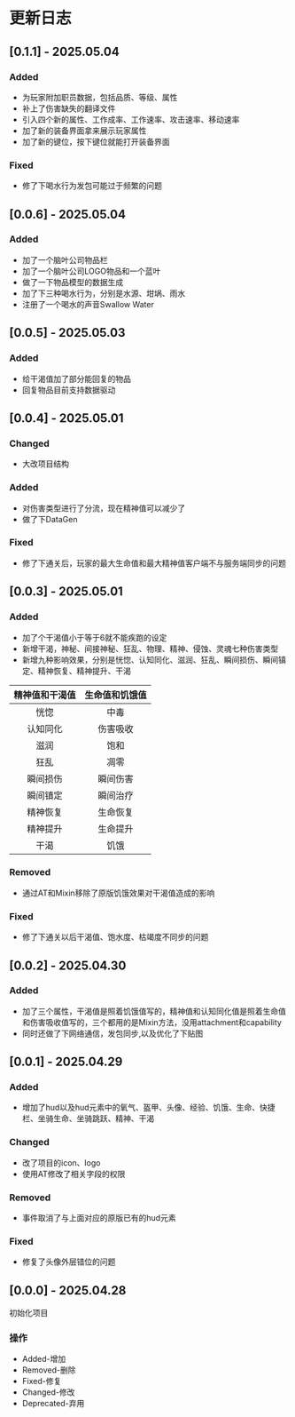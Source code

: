 # 更新日志

## [0.1.1] - 2025.05.04

### Added

* 为玩家附加职员数据，包括品质、等级、属性
* 补上了伤害缺失的翻译文件
* 引入四个新的属性、工作成率、工作速率、攻击速率、移动速率
* 加了新的装备界面拿来展示玩家属性
* 加了新的键位，按下键位就能打开装备界面

### Fixed

* 修了下喝水行为发包可能过于频繁的问题

## [0.0.6] - 2025.05.04

### Added

* 加了一个脑叶公司物品栏
* 加了一个脑叶公司LOGO物品和一个蓝叶
* 做了一下物品模型的数据生成
* 加了下三种喝水行为，分别是水源、坩埚、雨水
* 注册了一个喝水的声音Swallow Water

## [0.0.5] - 2025.05.03

### Added

* 给干渴值加了部分能回复的物品
* 回复物品目前支持数据驱动

## [0.0.4] - 2025.05.01

### Changed

* 大改项目结构

### Added

* 对伤害类型进行了分流，现在精神值可以减少了
* 做了下DataGen

### Fixed

* 修了下通关后，玩家的最大生命值和最大精神值客户端不与服务端同步的问题

## [0.0.3] - 2025.05.01

### Added

* 加了个干渴值小于等于6就不能疾跑的设定
* 新增干渴，神秘、间接神秘、狂乱、物理、精神、侵蚀、灵魂七种伤害类型
* 新增九种影响效果，分别是恍惚、认知同化、滋润、狂乱、瞬间损伤、瞬间镇定、精神恢复、精神提升、干渴

| 精神值和干渴值 | 生命值和饥饿值 |
|:-------:|:-------:|
|   恍惚    |   中毒    |
|  认知同化   |  伤害吸收   |
|   滋润    |   饱和    |
|   狂乱    |   凋零    |
|  瞬间损伤   |  瞬间伤害   |
|  瞬间镇定   |  瞬间治疗   |
|  精神恢复   |  生命恢复   |
|  精神提升   |  生命提升   |
|   干渴    |   饥饿    |

### Removed

* 通过AT和Mixin移除了原版饥饿效果对干渴值造成的影响

### Fixed

* 修了下通关以后干渴值、饱水度、枯竭度不同步的问题

## [0.0.2] - 2025.04.30

### Added

* 加了三个属性，干渴值是照着饥饿值写的，精神值和认知同化值是照着生命值和伤害吸收值写的，三个都用的是Mixin方法，没用attachment和capability
* 同时还做了下网络通信，发包同步,以及优化了下贴图

## [0.0.1] - 2025.04.29

### Added

* 增加了hud以及hud元素中的氧气、盔甲、头像、经验、饥饿、生命、快捷栏、坐骑生命、坐骑跳跃、精神、干渴

### Changed

* 改了项目的icon、logo
* 使用AT修改了相关字段的权限

### Removed

* 事件取消了与上面对应的原版已有的hud元素

### Fixed

* 修复了头像外层错位的问题

## [0.0.0] - 2025.04.28

初始化项目

### 操作

* Added-增加
* Removed-删除
* Fixed-修复
* Changed-修改
* Deprecated-弃用
